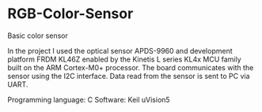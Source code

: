 # RGB-Color-Sensor
Basic color sensor

In the project I used the optical sensor APDS-9960 and development platform FRDM KL46Z enabled by the Kinetis L series KL4x MCU family built on the ARM Cortex-M0+ processor.
The board communicates with the sensor using the I2C interface. Data read from the sensor is sent to PC via UART.

Programming language: C
Software: Keil uVision5
